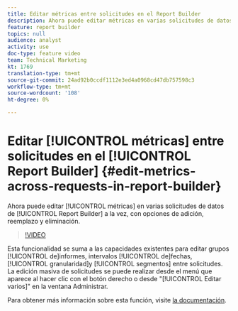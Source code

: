 ```yaml
---
title: Editar métricas entre solicitudes en el Report Builder
description: Ahora puede editar métricas en varias solicitudes de datos de Report Builder a la vez, con opciones de adición, reemplazo y eliminación.
feature: report builder
topics: null
audience: analyst
activity: use
doc-type: feature video
team: Technical Marketing
kt: 1769
translation-type: tm+mt
source-git-commit: 24ad92b0ccdf1112e3ed4a0968cd47db757598c3
workflow-type: tm+mt
source-wordcount: '108'
ht-degree: 0%

---
```



# Editar [!UICONTROL métricas] entre solicitudes en el [!UICONTROL Report Builder] {#edit-metrics-across-requests-in-report-builder}

Ahora puede editar [!UICONTROL métricas] en varias solicitudes de datos de [!UICONTROL Report Builder] a la vez, con opciones de adición, reemplazo y eliminación.

>[!VIDEO](https://video.tv.adobe.com/v/23547/?quality=12)

Esta funcionalidad se suma a las capacidades existentes para editar grupos [!UICONTROL de]informes, intervalos [!UICONTROL de]fechas, [!UICONTROL granularidad]y [!UICONTROL segmentos] entre solicitudes. La edición masiva de solicitudes se puede realizar desde el menú que aparece al hacer clic con el botón derecho o desde &quot;[!UICONTROL Editar varios]&quot; en la ventana Administrar.

Para obtener más información sobre esta función, visite [la documentación](https://marketing.adobe.com/resources/help/en_US/arb/edit_multiple_metrics.html).
